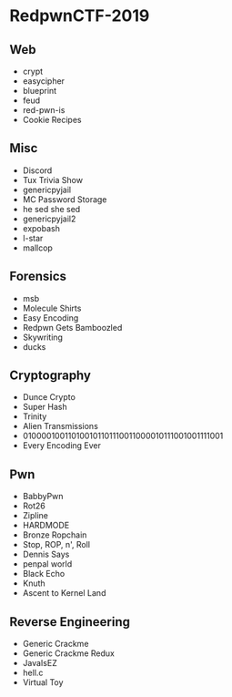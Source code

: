 # RedpwnCTF-2019

## Web
* crypt
* easycipher
* blueprint
* feud
* red-pwn-is
* Cookie Recipes

## Misc
* Discord
* Tux Trivia Show
* genericpyjail
* MC Password Storage
* he sed she sed
* genericpyjail2
* expobash
* l-star
* mallcop

## Forensics
* msb
* Molecule Shirts
* Easy Encoding
* Redpwn Gets Bamboozled
* Skywriting
* ducks

## Cryptography
* Dunce Crypto
* Super Hash
* Trinity
* Alien Transmissions
* 010000100110100101101110011000010111001001111001
* Every Encoding Ever

## Pwn
* BabbyPwn
* Rot26
* Zipline
* HARDMODE
* Bronze Ropchain
* Stop, ROP, n', Roll
* Dennis Says
* penpal world
* Black Echo
* Knuth
* Ascent to Kernel Land

## Reverse Engineering
* Generic Crackme
* Generic Crackme Redux
* JavaIsEZ
* hell.c
* Virtual Toy
